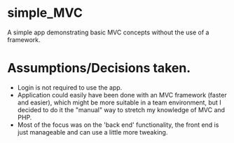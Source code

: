 # simple_MVC
A simple app demonstrating basic MVC concepts without the use of a framework. 

# Assumptions/Decisions taken.
* Login is not required to use the app.
* Application could easily have been done with an MVC framework (faster and easier), which might be more suitable in a team environment, but I decided to do it the "manual" way to stretch my knowledge of MVC and PHP.
* Most of the focus was on the 'back end' functionality, the front end is just manageable and can use a little more tweaking.
